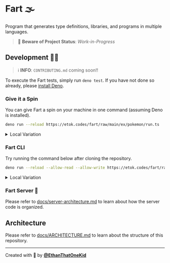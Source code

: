 # Fart 🌫

Program that generates type definitions, libraries, and programs in multiple languages.

> 🚧 **Beware of Project Status**: _Work-in-Progress_

## Development 👨‍💻

> ℹ **INFO**: `CONTRIBUTING.md` coming soon!!

To execute the Fart tests, simply run `deno test`. If you have not done so already, please [install Deno](https://github.com/denoland/deno_install).

### Give it a Spin

You can give Fart a spin on your machine in one command (assuming Deno is installed).

```bash
deno run --reload https://etok.codes/fart/raw/main/ex/pokemon/run.ts
```

<details>
  <summary>Local Variation</summary>

```bash
deno run --reload ex/pokemon/run.ts
```

</details>

### Fart CLI

Try running the command below after cloning the repository.

```bash
deno run --reload --allow-read --allow-write https://etok.codes/fart/raw/main/std/cli/run.ts ./ex/pokemon/mod.fart --reg=ts --output=./ex/pokemon/mod.out.ts
```

<details>
  <summary>Local Variation</summary>

```bash
deno run --allow-read --allow-write std/cli.ts ./ex/pokemon.fart --reg=ts.deno --output=./ex/pokemon.ts
```

</details>

### Fart Server 📡

Please refer to [docs/server-architecture.md](docs/server-architecture.md) to learn about how the server code is organized.

## Architecture

Please refer to [docs/ARCHITECTURE.md](docs/ARCHITECTURE.md) to learn about the structure of this repository.

---

Created with 💖 by [**@EthanThatOneKid**](https://github.com/EthanThatOneKid/)
